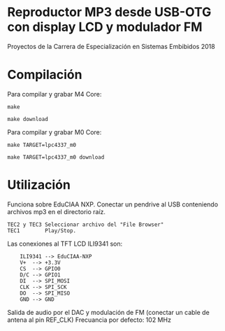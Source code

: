 # Reproductor MP3 desde USB-OTG con display LCD y modulador FM
Proyectos de la Carrera de Especialización en Sistemas Embibidos 2018


# Compilación

Para compilar y grabar M4 Core:

	make

	make download

Para compilar y grabar M0 Core:

	make TARGET=lpc4337_m0

	make TARGET=lpc4337_m0 download


# Utilización

Funciona sobre EduCIAA NXP.
Conectar un pendrive al USB conteniendo archivos mp3 en el directorio raíz.

	TEC2 y TEC3	Seleccionar archivo del "File Browser"
	TEC1		Play/Stop.

Las conexiones al TFT LCD ILI9341 son:

		ILI9341 --> EduCIAA-NXP
		V+	-->	+3.3V  
		CS	-->	GPIO0  
		D/C	-->	GPIO1  
		DI	-->	SPI_MOSI  
		CLK	-->	SPI_SCK  
		DO	-->	SPI_MISO  
		GND	-->	GND				
 
Salida de audio por el DAC y modulación de FM (conectar un cable de antena al pin REF_CLK)
Frecuancia por defecto: 102 MHz
